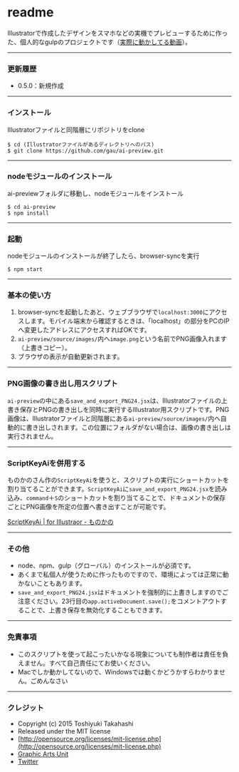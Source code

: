 # readme #

Illustratorで作成したデザインをスマホなどの実機でプレビューするために作った、個人的なgulpのプロジェクトです（[実際に動かしてる動画](https://v.usetapes.com/ewYkC4fPFT)）。

-----

### 更新履歴 ###

* 0.5.0：新規作成

-----

### インストール ###

Illustratorファイルと同階層にリポジトリをclone

```
$ cd (Illustratorファイルがあるディレクトリへのパス)
$ git clone https://github.com/gau/ai-preview.git
```

-----

### nodeモジュールのインストール ###

ai-previewフォルダに移動し、nodeモジュールをインストール


```
$ cd ai-preview
$ npm install
```

-----

### 起動 ###

nodeモジュールのインストールが終了したら、browser-syncを実行

```
$ npm start
```

-----

### 基本の使い方 ###

1. browser-syncを起動したあと、ウェブブラウザで`localhost:3000`にアクセスします。モバイル端末から確認するときは、「localhost」の部分をPCのIPへ変更したアドレスにアクセスすればOKです。
2. `ai-preview/source/images/`内へ`image.png`という名前でPNG画像入れます（上書きコピー）。
3. ブラウザの表示が自動更新されます。

-----

### PNG画像の書き出し用スクリプト ###

`ai-preview`の中にある`save_and_export_PNG24.jsx`は、Illustratorファイルの上書き保存とPNGの書き出しを同時に実行するIllustrator用スクリプトです。PNG画像は、Illustratorファイルと同階層にある`ai-preview/source/images/`内へ自動的に書き出しされます。この位置にフォルダがない場合は、画像の書き出しは実行されません。

-----

### ScriptKeyAiを併用する ###

ものかのさん作の`ScriptKeyAi`を使うと、スクリプトの実行にショートカットを割り当てることができます。`ScriptKeyAi`に`save_and_export_PNG24.jsx`を読み込み、`command`＋`S`のショートカットを割り当てることで、ドキュメントの保存ごとにPNG画像を所定の位置へ書き出すことが可能です。

[ScriptKeyAi | for Illustraor - ものかの](http://tama-san.com/scriptkey/)

-----

### その他 ###

* node、npm、gulp（グローバル）のインストールが必須です。
* あくまで私個人が使うために作ったものですので、環境によっては正常に動かないこともあります。
* `save_and_export_PNG24.jsx`はドキュメントを強制的に上書きしますのでご注意ください。23行目の`app.activeDocument.save();`をコメントアウトすることで、上書き保存を無効化することもできます。

-----

### 免責事項 ###

* このスクリプトを使って起こったいかなる現象についても制作者は責任を負えません。すべて自己責任にてお使いください。
* Macでしか動かしてないので、Windowsでは動くかどうかすらわかりません。ごめんなさい

-----

### クレジット ###

* Copyright (c) 2015 Toshiyuki Takahashi
* Released under the MIT license
* [http://opensource.org/licenses/mit-license.php](http://opensource.org/licenses/mit-license.php)
* [Graphic Arts Unit](http://www.graphicartsunit.com/)
* [Twitter](https://twitter.com/gautt)